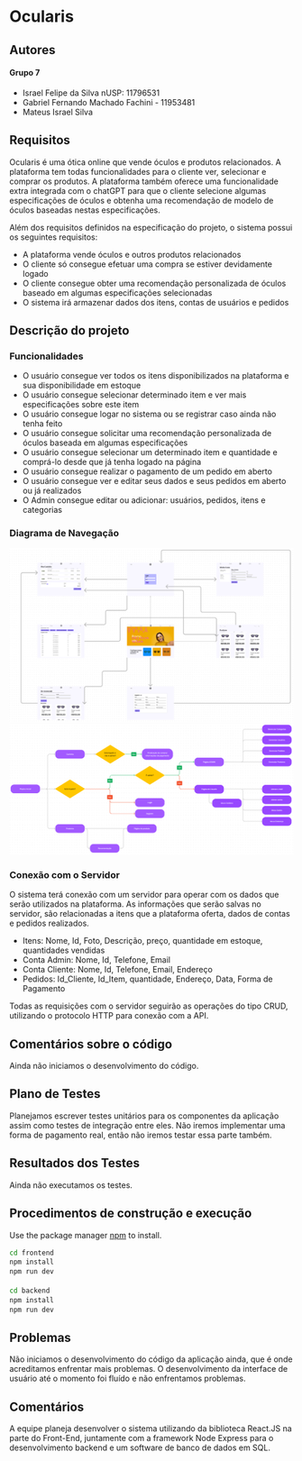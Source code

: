 # Ocularis
## Autores
#### Grupo 7
* Israel Felipe da Silva nUSP: 11796531
* Gabriel Fernando Machado Fachini - 11953481
* Mateus Israel Silva

## Requisitos
Ocularis é uma ótica online que vende óculos e produtos relacionados. A plataforma tem todas funcionalidades para o cliente ver, selecionar e comprar os produtos. A plataforma também oferece uma funcionalidade extra integrada com o chatGPT para que o cliente selecione algumas especificações de óculos e obtenha uma recomendação de modelo de óculos baseadas nestas especificações.

Além dos requisitos definidos na especificação do projeto, o sistema possui os seguintes requisitos:

* A plataforma vende óculos e outros produtos relacionados
* O cliente só consegue efetuar uma compra se estiver devidamente logado
* O cliente consegue obter uma recomendação personalizada de óculos baseado em algumas especificações selecionadas
* O sistema irá armazenar dados dos itens, contas de usuários e pedidos

## Descrição do projeto
### Funcionalidades
* O usuário consegue ver todos os itens disponibilizados na plataforma e sua disponibilidade em estoque
* O usuário consegue selecionar determinado item e ver mais especificações sobre este item
* O usuário consegue logar no sistema ou se registrar caso ainda não tenha feito
* O usuário consegue solicitar uma recomendação personalizada de óculos baseada em algumas especificações
* O usuário consegue selecionar um determinado item e quantidade e comprá-lo desde que já tenha logado na página
* O usuário consegue realizar o pagamento de um pedido em aberto
* O usuário consegue ver e editar seus dados e seus pedidos em aberto ou já realizados
* O Admin consegue editar ou adicionar: usuários, pedidos, itens e categorias

### Diagrama de Navegação
<img src='diagrama1.png' />
<img src='diagrama2.png' />

### Conexão com o Servidor
O sistema terá conexão com um servidor para operar com os dados que serão utilizados na plataforma. As informações que serão salvas no servidor, são relacionadas a itens que a plataforma oferta, dados de contas e pedidos realizados.

* Itens: Nome, Id, Foto, Descrição, preço, quantidade em estoque, quantidades vendidas
* Conta Admin: Nome, Id, Telefone, Email
* Conta Cliente: Nome, Id, Telefone, Email, Endereço
* Pedidos: Id_Cliente, Id_Item, quantidade, Endereço, Data, Forma de Pagamento

Todas as requisições com o servidor seguirão as operações do tipo CRUD, utilizando o protocolo HTTP para conexão com a API.

## Comentários sobre o código
Ainda não iniciamos o desenvolvimento do código.

## Plano de Testes
Planejamos escrever testes unitários para os componentes da aplicação assim como testes de integração entre eles. Não iremos implementar uma forma de pagamento real, então não iremos testar essa parte também.
## Resultados dos Testes
Ainda não executamos os testes.

## Procedimentos de construção e execução

Use the package manager [npm](https://docs.npmjs.com/) to install.

```bash
cd frontend
npm install
npm run dev

cd backend
npm install
npm run dev
```

## Problemas
Não iniciamos o desenvolvimento do código da aplicação ainda, que é onde acreditamos enfrentar mais problemas. O desenvolvimento da interface de usuário até o momento foi fluído e não enfrentamos problemas.

## Comentários
A equipe planeja desenvolver o sistema utilizando da biblioteca React.JS na parte do Front-End, juntamente com a framework Node Express para o desenvolvimento backend e um software de banco de dados em SQL.

